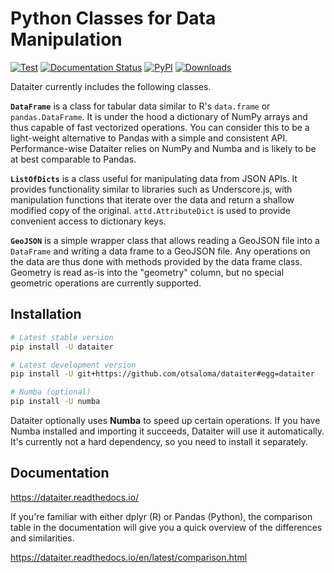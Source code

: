 Python Classes for Data Manipulation
====================================

[![Test](https://github.com/otsaloma/dataiter/workflows/Test/badge.svg)](https://github.com/otsaloma/dataiter/actions)
[![Documentation Status](https://readthedocs.org/projects/dataiter/badge/?version=latest)](https://dataiter.readthedocs.io/en/latest/?badge=latest)
[![PyPI](https://img.shields.io/pypi/v/dataiter.svg)](https://pypi.org/project/dataiter/)
[![Downloads](https://pepy.tech/badge/dataiter/month)](https://pepy.tech/project/dataiter)

Dataiter currently includes the following classes.

**`DataFrame`** is a class for tabular data similar to R's `data.frame`
or `pandas.DataFrame`. It is under the hood a dictionary of NumPy arrays
and thus capable of fast vectorized operations. You can consider this to
be a light-weight alternative to Pandas with a simple and consistent
API. Performance-wise Dataiter relies on NumPy and Numba and is likely
to be at best comparable to Pandas.

**`ListOfDicts`** is a class useful for manipulating data from JSON
APIs. It provides functionality similar to libraries such as
Underscore.js, with manipulation functions that iterate over the data
and return a shallow modified copy of the original. `attd.AttributeDict`
is used to provide convenient access to dictionary keys.

**`GeoJSON`** is a simple wrapper class that allows reading a GeoJSON
file into a `DataFrame` and writing a data frame to a GeoJSON file. Any
operations on the data are thus done with methods provided by the data
frame class. Geometry is read as-is into the "geometry" column, but no
special geometric operations are currently supported.

## Installation

```bash
# Latest stable version
pip install -U dataiter

# Latest development version
pip install -U git+https://github.com/otsaloma/dataiter#egg=dataiter

# Numba (optional)
pip install -U numba
```

Dataiter optionally uses **Numba** to speed up certain operations. If
you have Numba installed and importing it succeeds, Dataiter will use it
automatically. It's currently not a hard dependency, so you need to
install it separately.

## Documentation

https://dataiter.readthedocs.io/

If you're familiar with either dplyr (R) or Pandas (Python), the
comparison table in the documentation will give you a quick overview of
the differences and similarities.

https://dataiter.readthedocs.io/en/latest/comparison.html

